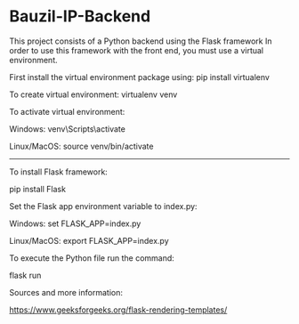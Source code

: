 # Bauzil-IP-Backend
This project consists of a Python backend using the Flask framework
In order to use this framework with the front end, you must use a virtual environment.

First install the virtual environment package using:
pip install virtualenv

To create virtual environment:
virtualenv venv

To activate virtual environment:

Windows: venv\Scripts\activate

Linux/MacOS: source venv/bin/activate
____________________________________________________________
To install Flask framework:

pip install Flask

Set the Flask app environment variable to index.py:

Windows: set FLASK_APP=index.py

Linux/MacOS: export FLASK_APP=index.py

To execute the Python file run the command:

flask run 

Sources and more information:

https://www.geeksforgeeks.org/flask-rendering-templates/
